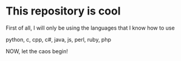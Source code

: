 # This repository is cool

First of all, I will only be using the languages that I know how to use

python, c, cpp, c#, java, js, perl, ruby, php

NOW, let the caos begin!
